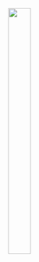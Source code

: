 <div id="header" align="center">
  <img src="https://giphy.com/gifs/Smolverse-smol-smolverse-swol-JqmupuTVZYaQX5s094/giphy.gif" width=30% height=500px/>
</div>

